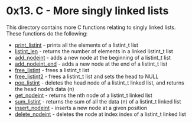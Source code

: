 # 0x13. C - More singly linked lists
This directory contains more C functions relating to singly linked lists. These functions do the following:
- [print_listint](0-print_listint.c) - prints all the elements of a listint_t list
- [listint_len](1-listint_len.c) - returns the number of elements in a linked listint_t list
- [add_nodeint](2-add_nodeint.c) - adds a new node at the beginning of a listint_t list
- [add_nodeint_end](3-add_nodeint_end.c) - adds a new node at the end of a listint_t list
- [free_listint](4-free_listint.c) - frees a listint_t list
- [free_listint2](5-free_listint2.c) - frees a listint_t list and sets the head to NULL
- [pop_listint](6-pop_listint.c) - deletes the head node of a listint_t linked list, and returns the head node’s data (n)
- [get_nodeint](7-get_nodeint.c) - returns the nth node of a listint_t linked list
- [sum_listint](8-sum_listint.c) - returns the sum of all the data (n) of a listint_t linked list
- [insert_nodeint](9-insert_nodeint.c) - inserts a new node at a given position
- [delete_nodeint](10-delete_nodeint.c) - deletes the node at index index of a listint_t linked list
